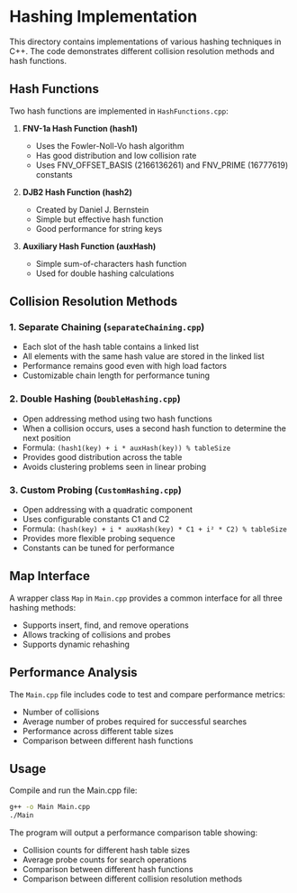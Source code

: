 # Hashing Implementation

This directory contains implementations of various hashing techniques in C++. The code demonstrates different collision resolution methods and hash functions.

## Hash Functions

Two hash functions are implemented in `HashFunctions.cpp`:

1. **FNV-1a Hash Function (hash1)**
   - Uses the Fowler-Noll-Vo hash algorithm
   - Has good distribution and low collision rate
   - Uses FNV_OFFSET_BASIS (2166136261) and FNV_PRIME (16777619) constants

2. **DJB2 Hash Function (hash2)**
   - Created by Daniel J. Bernstein
   - Simple but effective hash function
   - Good performance for string keys

3. **Auxiliary Hash Function (auxHash)**
   - Simple sum-of-characters hash function
   - Used for double hashing calculations

## Collision Resolution Methods

### 1. Separate Chaining (`separateChaining.cpp`)

- Each slot of the hash table contains a linked list
- All elements with the same hash value are stored in the linked list
- Performance remains good even with high load factors
- Customizable chain length for performance tuning

### 2. Double Hashing (`DoubleHashing.cpp`)

- Open addressing method using two hash functions
- When a collision occurs, uses a second hash function to determine the next position
- Formula: `(hash1(key) + i * auxHash(key)) % tableSize`
- Provides good distribution across the table
- Avoids clustering problems seen in linear probing

### 3. Custom Probing (`CustomHashing.cpp`)

- Open addressing with a quadratic component
- Uses configurable constants C1 and C2
- Formula: `(hash(key) + i * auxHash(key) * C1 + i² * C2) % tableSize`
- Provides more flexible probing sequence
- Constants can be tuned for performance

## Map Interface

A wrapper class `Map` in `Main.cpp` provides a common interface for all three hashing methods:

- Supports insert, find, and remove operations
- Allows tracking of collisions and probes
- Supports dynamic rehashing

## Performance Analysis

The `Main.cpp` file includes code to test and compare performance metrics:
- Number of collisions
- Average number of probes required for successful searches
- Performance across different table sizes
- Comparison between different hash functions

## Usage

Compile and run the Main.cpp file:

```bash
g++ -o Main Main.cpp
./Main
```

The program will output a performance comparison table showing:
- Collision counts for different hash table sizes
- Average probe counts for search operations
- Comparison between different hash functions
- Comparison between different collision resolution methods
